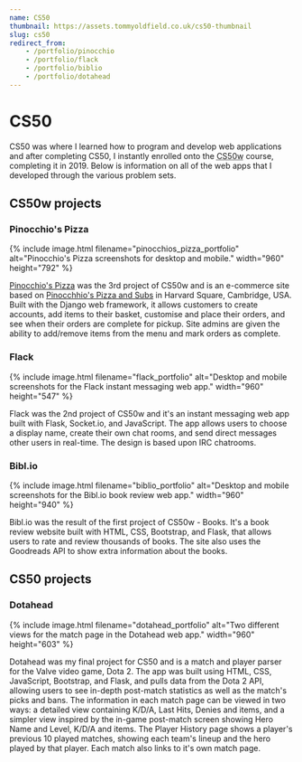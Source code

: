 ```yaml
---
name: CS50
thumbnail: https://assets.tommyoldfield.co.uk/cs50-thumbnail
slug: cs50
redirect_from:
    - /portfolio/pinocchio
    - /portfolio/flack
    - /portfolio/biblio
    - /portfolio/dotahead
---
```


# CS50
CS50 was where I learned how to program and develop web applications and after completing CS50, I instantly enrolled onto the <abbr title="CS50's Web Programming with Python and JavaScript course">CS50w</abbr> course, completing it in 2019. Below is information on all of the web apps that I developed through the various problem sets.  

## CS50w projects
### Pinocchio's Pizza
{% include image.html filename="pinocchios_pizza_portfolio" alt="Pinocchio's Pizza screenshots for desktop and mobile." width="960" height="792" %}

<a href="http://arkkenarch.pythonanywhere.com/">Pinocchio's Pizza</a> was the 3rd project of CS50w and is an e-commerce site based on <a href="https://www.pinocchiospizza.net/">Pinocchhio's Pizza and Subs</a> in Harvard Square, Cambridge, USA.
Built with the Django web framework, it allows customers to create accounts, add items to their basket, customise and place their orders, and see when their orders are complete for pickup.
Site admins are given the ability to add/remove items from the menu and mark orders as complete. 

### Flack

{% include image.html filename="flack_portfolio" alt="Desktop and mobile screenshots for the Flack instant messaging web app." width="960" height="547" %}

Flack was the 2nd project of CS50w and it's an instant messaging web app built with Flask, Socket.io, and JavaScript. The app allows users to choose a display name, create their own chat rooms, and send direct messages other users in real-time. The design is based upon IRC chatrooms.

### Bibl.io
{% include image.html filename="biblio_portfolio" alt="Desktop and mobile screenshots for the Bibl.io book review web app." width="960" height="940" %}

 Bibl.io was the result of the first project of CS50w - Books. It's a book review website built with HTML, CSS, Bootstrap, and Flask, that allows users to rate and review thousands of books. The site also uses the Goodreads API to show extra information about the books.

## CS50 projects
### Dotahead

{% include image.html filename="dotahead_portfolio" alt="Two different views for the match page in the Dotahead web app." width="960" height="603" %}

Dotahead was my final project for CS50 and is a match and player parser for the Valve video game, Dota 2.
The app was built using HTML, CSS, JavaScript, Bootstrap, and Flask, and pulls data from the Dota 2 API, allowing users to see in-depth post-match statistics as well as the match's picks and bans.
The information in each match page can be viewed in two ways: a detailed view containing K/D/A, Last Hits, Denies and items, and a simpler view inspired by the in-game post-match screen showing Hero Name and Level, K/D/A and items.
The Player History page shows a player's previous 10 played matches, showing each team's lineup and the hero played by that player. Each match also links to it's own match page.